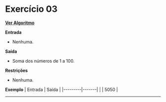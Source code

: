 # Exercício 03
[**Ver Algoritmo**](Algoritmo03.md)

**Entrada**

- Nenhuma.

**Saída**

- Soma dos números de 1 a 100.

**Restrições**

- Nenhuma.

**Exemplo**
| Entrada | Saída |
|---------|-------|
|         | 5050  |

---
